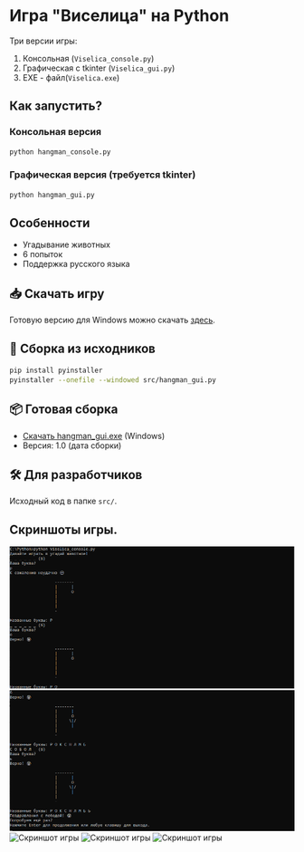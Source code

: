 # Игра "Виселица" на Python

Три версии игры:
1. Консольная (`Viselica_console.py`)
2. Графическая с tkinter (`Viselica_gui.py`)
3. EXE - файл(`Viselica.exe`)
## Как запустить?
### Консольная версия
```bash
python hangman_console.py
```

### Графическая версия (требуется tkinter)
```bash
python hangman_gui.py
```

## Особенности
- Угадывание животных
- 6 попыток
- Поддержка русского языка

## 📥 Скачать игру
Готовую версию для Windows можно скачать [здесь](dist/Viselica.exe).

## 🔨 Сборка из исходников
```bash
pip install pyinstaller
pyinstaller --onefile --windowed src/hangman_gui.py
```

## 📦 Готовая сборка
- [Скачать hangman_gui.exe](dist/Viselica.exe) (Windows)
- Версия: 1.0 (дата сборки)

## 🛠 Для разработчиков
Исходный код в папке `src/`.

##  Скриншоты игры.

![Скриншот игры](images/console_version.png)
![Скриншот игры](images/console_version_2.png)  
![Скриншот игры](gui_version.png)
![Скриншот игры](gui_version_2.png)
![Скриншот игры](gui_version_3.png)
